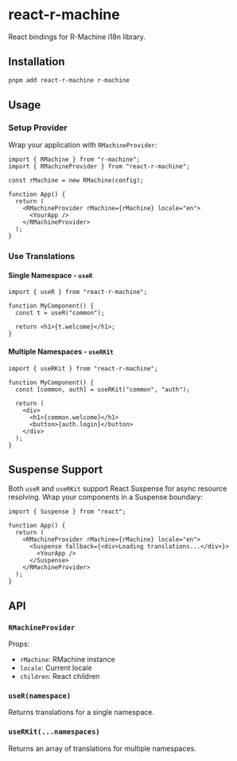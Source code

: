 # react-r-machine

React bindings for R-Machine i18n library.

## Installation

```bash
pnpm add react-r-machine r-machine
```

## Usage

### Setup Provider

Wrap your application with `RMachineProvider`:

```tsx
import { RMachine } from "r-machine";
import { RMachineProvider } from "react-r-machine";

const rMachine = new RMachine(config);

function App() {
  return (
    <RMachineProvider rMachine={rMachine} locale="en">
      <YourApp />
    </RMachineProvider>
  );
}
```

### Use Translations

#### Single Namespace - `useR`

```tsx
import { useR } from "react-r-machine";

function MyComponent() {
  const t = useR("common");

  return <h1>{t.welcome}</h1>;
}
```

#### Multiple Namespaces - `useRKit`

```tsx
import { useRKit } from "react-r-machine";

function MyComponent() {
  const [common, auth] = useRKit("common", "auth");

  return (
    <div>
      <h1>{common.welcome}</h1>
      <button>{auth.login}</button>
    </div>
  );
}
```

## Suspense Support

Both `useR` and `useRKit` support React Suspense for async resource resolving. Wrap your components in a Suspense boundary:

```tsx
import { Suspense } from "react";

function App() {
  return (
    <RMachineProvider rMachine={rMachine} locale="en">
      <Suspense fallback={<div>Loading translations...</div>}>
        <YourApp />
      </Suspense>
    </RMachineProvider>
  );
}
```

## API

### `RMachineProvider`

Props:

- `rMachine`: RMachine instance
- `locale`: Current locale
- `children`: React children

### `useR(namespace)`

Returns translations for a single namespace.

### `useRKit(...namespaces)`

Returns an array of translations for multiple namespaces.
